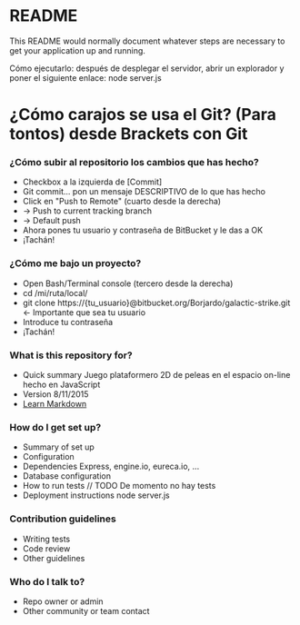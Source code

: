 # README #

This README would normally document whatever steps are necessary to get your application up and running.

Cómo ejecutarlo: después de desplegar el servidor, abrir un explorador y poner el siguiente enlace:
node server.js

# ¿Cómo carajos se usa el Git? (Para tontos) desde Brackets con Git #

### ¿Cómo subir al repositorio los cambios que has hecho? ###
* Checkbox a la izquierda de [Commit]
* Git commit... pon un mensaje DESCRIPTIVO de lo que has hecho
* Click en "Push to Remote" (cuarto desde la derecha)
* -> Push to current tracking branch
* -> Default push
* Ahora pones tu usuario y contraseña de BitBucket y le das a OK
* ¡Tachán!

### ¿Cómo me bajo un proyecto? ###
* Open Bash/Terminal console (tercero desde la derecha)
* cd /mi/ruta/local/
* git clone https://{tu_usuario}@bitbucket.org/Borjardo/galactic-strike.git <- Importante que sea tu usuario
* Introduce tu contraseña
* ¡Tachán!


### What is this repository for? ###

* Quick summary
Juego plataformero 2D de peleas en el espacio on-line hecho en JavaScript
* Version 8/11/2015
* [Learn Markdown](https://bitbucket.org/tutorials/markdowndemo)

### How do I get set up? ###

* Summary of set up
* Configuration
* Dependencies
Express, engine.io, eureca.io, ...
* Database configuration
* How to run tests
// TODO
De momento no hay tests
* Deployment instructions
node server.js

### Contribution guidelines ###

* Writing tests
* Code review
* Other guidelines

### Who do I talk to? ###

* Repo owner or admin
* Other community or team contact